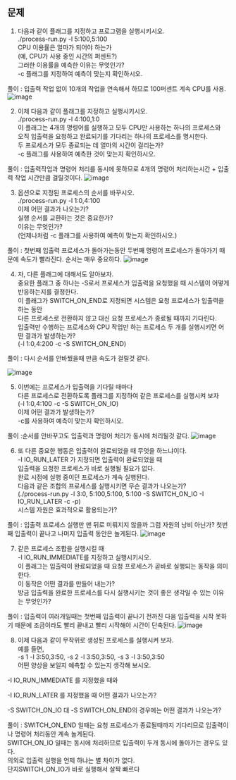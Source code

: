 ## 문제

1. 다음과 같이 플래그를 지정하고 프로그램을 실행시키시오.<br />
./process-run.py -l 5:100,5:100<br />
CPU 이용률은 얼마가 되어야 하는가<br />
(예, CPU가 사용 중인 시간의 퍼센트?)<br />
그러한 이용률을 예측한 이유는 무엇인가?<br />
-c 플래그를 지정하여 예측이 맞는지 확인하시오.<br />

풀이 : 입출력 작업 없이 10개의 작업을 연속해서 하므로 100퍼센트 계속 CPU를 사용.
![image](https://github.com/user-attachments/assets/55d3ecfa-1d0d-46e1-80cd-77e0feedc02b)

2. 이제 다음과 같이 플래그를 지정하고 실행시키시오.<br />
./process-run.py -l 4:100,1:0<br />
이 플래그는 4개의 명령어를 실행하고 모두 CPU만 사용하는 하나의 프로세스와<br />
오직 입출력을 요청하고 완료되기를 기다리는 하나의 프로세스를 명시한다.<br />
두 프로세스가 모두 종료되는 데 얼마의 시간이 걸리는가?<br />
-c 플래그를 사용하여 예측한 것이 맞는지 확인하시오.<br />

풀이 : 입출력작업과 명령어 처리를 동시에 못하므로 4개의 명령어 처리하는시간 + 입출력 작업 시간만큼 걸릴것이다.
![image](https://github.com/user-attachments/assets/5ec0d442-4994-484a-aaa6-62eb696aa9cb)

3. 옵션으로 지정된 프로세스의 순서를 바꾸시오.<br />
./process-run.py -l 1:0,4:100<br />
이제 어떤 결과가 나오는가?<br />
실행 순서를 교환하는 것은 중요한가?<br />
이유는 무엇인가?<br />
(언제나처럼 -c 플래그를 사용하여 예측이 맞는지 확인하시오.)<br />

풀이 : 첫번째 입출력 프로세스가 돌아가는동안 두번째 명령어 프로세스가 돌아가기 때문에 속도가 빨라진다. 순서는 매우 중요하다.
![image](https://github.com/user-attachments/assets/bae4b79c-49ca-4602-b7cd-e3c7ea3c4271)

4. 자, 다른 플래그에 대해서도 알아보자.<br />
중요한 플래그 중 하나는 -S로서 프로세스가 입출력을 요청했을 때 시스템이 어떻게 반응하는지를 결정한다.<br />
이 플래그가 SWITCH_ON_END로 지정되면 시스템은 요청 프로세스가 입출력을 하는 동안<br />
다른 프로세스로 전환하지 않고 대신 요청 프로세스가 종료될 때까지 기다린다.<br />
입출력만 수행하는 프로세스와 CPU 작업만 하는 프로세스 두 개를 실행시키면 어떤 결과가 발생하는가?<br />
(-l 1:0,4:200 -c -S SWITCH_ON_END)<br />

풀이 : 다시 순서를 안바꿨을때 만큼 속도가 걸릴것 같다.

![image](https://github.com/user-attachments/assets/4278a0a5-3863-49a7-adc7-3e7e85e68c83)

5. 이번에는 프로세스가 입출력을 기다릴 때마다<br />
다른 프로세스로 전환하도록 플래그를 지정하여 같은 프로세스를 실행시켜 보자<br />
(-l 1:0,4:100 -c -S SWITCH_ON_IO)<br />
이제 어떤 결과가 발생하는가?<br />
-c를 사용하여 예측이 맞는지 확인하시오.<br />

풀이 :순서를 안바꾸고도 입출력과 명령어 처리가 동시에 처리될것 같다.
![image](https://github.com/user-attachments/assets/9a6a2dca-833e-497a-b4de-b6ffffd746b7)

6. 또 다른 중요한 행동은 입출력이 완료되었을 때 무엇을 하느냐이다.<br />
-I IO_RUN_LATER 가 지정되면 입출력이 완료되었을 때<br />
입출력을 요청한 프로세스가 바로 실행될 필요가 없다.<br />
완료 시점에 실행 중이던 프로세스가 계속 실행된다.<br />
다음과 같은 조합의 프로세스를 실행시키면 무슨 결과가 나오는가?<br />
(./process-run.py -l 3:0, 5:100,5:100, 5:100 -S SWITCH_ON_IO -I IO_RUN_LATER -c -p)<br />
시스템 자원은 효과적으로 활용되는가?<br />

풀이 : 입출력 프로세스 실행만 맨 뒤로 미뤄지지 않을까 그럼 자원의 낭비 아닌가? 첫번째 입출력이 끝나고 나머지 입출력 동안은 놀게된다.
![image](https://github.com/user-attachments/assets/d19e092c-3df4-4c3f-886e-70990942a341)

7. 같은 프로세스 조합을 실행시킬 때<br />
-I IO_RUN_IMMEDIATE를 지정하고 실행시키시오.<br />
이 플래그는 입출력이 완료되었을 때 요청 프로세스가 곧바로 실행되는 동작을 의미한다.<br />
이 동작은 어떤 결과를 만들어 내는가?<br />
방금 입출력을 완료한 프로세스를 다시 실행시키는 것이 좋은 생각일 수 있는 이유는 무엇인가?<br />

풀이 : 입출력이 여러개일때는 첫번째 입출력이 끝나기 전까진 다음 입출력을 시작 못하기 때문에 조금이라도 빨리 끝내고 빨리 시작해야 시간이 단축된다.
![image](https://github.com/user-attachments/assets/2787a1f1-ea55-4f7b-ad35-5958026f6b1e)

8. 이제 다음과 같이 무작위로 생성된 프로세스를 실행시켜 보자.<br />
예를 들면,<br />
-s 1 -l 3:50,3:50, -s 2 -l 3:50,3:50, -s 3 -l 3:50,3:50<br />
어떤 양상을 보일지 예측할 수 있는지 생각해 보시오.<br />

-I IO_RUN_IMMEDIATE 를 지정했을 때와<br />

-I IO_RUN_LATER 를 지정했을 때 어떤 결과가 나오는가?<br />

-S SWITCH_ON_IO 대 -S SWITCH_ON_END의 경우에는 어떤 결과가 나오는가?<br />

풀이 : 
SWITCH_ON_END 일때는 요청 프로세스가 종료될때까지 기다리므로 입출력이나 명령어 처리동안 계속 놀게된다.<br />
SWITCH_ON_IO 일때는 동시에 처리하므로 입출력이 두개 동시에 돌아가는 경우도 있다.<br />
의외로 입출력 실행을 언제 하냐는 별 차이가 없다.<br />
단지SWITCH_ON_IO가 바로 실행해서 살짝 빠르다<br />

